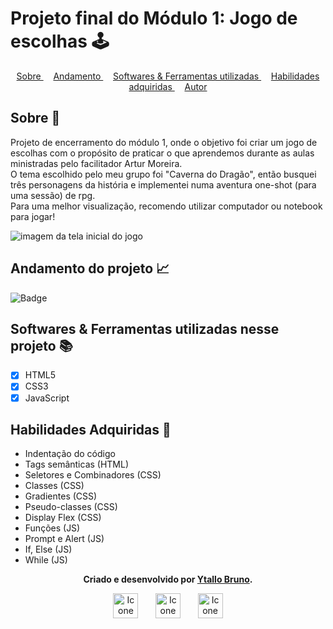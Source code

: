 # Projeto final do Módulo 1: Jogo de escolhas 🕹️

<div align=center>
  <a href="#sobre" align=center> Sobre </a>&nbsp;&nbsp;&nbsp;
  <a href="#andamento" align=center> Andamento </a>&nbsp;&nbsp;&nbsp;
  <a href="#linguagens" align=center> Softwares & Ferramentas utilizadas </a>&nbsp;&nbsp;&nbsp;
  <a href="#habilidades" align=center> Habilidades adquiridas </a>&nbsp;&nbsp;&nbsp;
  <a href="#autor" align=center> Autor </a> 
</div>

<h2 id="sobre">Sobre 🔎</h2>
<p>Projeto de encerramento do módulo 1, onde o objetivo foi criar um jogo de escolhas com o propósito de praticar o que aprendemos durante as aulas ministradas pelo facilitador Artur Moreira. <br>
O tema escolhido pelo meu grupo foi "Caverna do Dragão", então busquei três personagens da história e implementei numa aventura one-shot (para uma sessão) de rpg.<br>
Para uma melhor visualização, recomendo utilizar computador ou notebook para jogar!</p>

<img src="./CavernaDoDragão.png" alt="imagem da tela inicial do jogo">

<h2 id="andamento">Andamento do projeto 📈</h2>

![Badge](https://img.shields.io/website?down_message=offline&label=status&style=for-the-badge&up_color=g&up_message=concluido&url=https%3A%2F%2Fytallobruno.github.io%2Fprojetofinalmodulo1resilia%2F)

<h2 id="linguagens">Softwares & Ferramentas utilizadas nesse projeto 📚</h2>

- [x] HTML5
- [x] CSS3
- [x] JavaScript

<h2 id="habilidades">Habilidades Adquiridas 📝</h2>

- Indentação do código
- Tags semânticas (HTML)
- Seletores e Combinadores (CSS)
- Classes (CSS)
- Gradientes (CSS)
- Pseudo-classes (CSS)
- Display Flex (CSS)
- Funções (JS)
- Prompt e Alert (JS)
- If, Else (JS)
- While (JS)

<div id="autor" align="center">
  
  **Criado e desenvolvido por [Ytallo Bruno](https://www.linkedin.com/in/ytallobruno/).**
  
  <div align="center"> 
     <a href="mailto:ytallobruno@hotmail.com"><img src="https://cdn-icons-png.flaticon.com/512/2525/2525737.png" height="40em" title="Icone do email"></a>
    &nbsp;&nbsp;&nbsp;&nbsp;&nbsp;
    <a href="https://github.com/ytallobruno"><img src="https://cdn-icons-png.flaticon.com/512/733/733553.png" height="40em" title="Icone do GitHub"></a>
    &nbsp;&nbsp;&nbsp;&nbsp;&nbsp;
    <a href="https://www.linkedin.com/in/ytallobruno/"><img src="https://cdn-icons-png.flaticon.com/512/145/145807.png" height="40em" title="Icone do LinkedIn"></a>
  </div>
</div>
